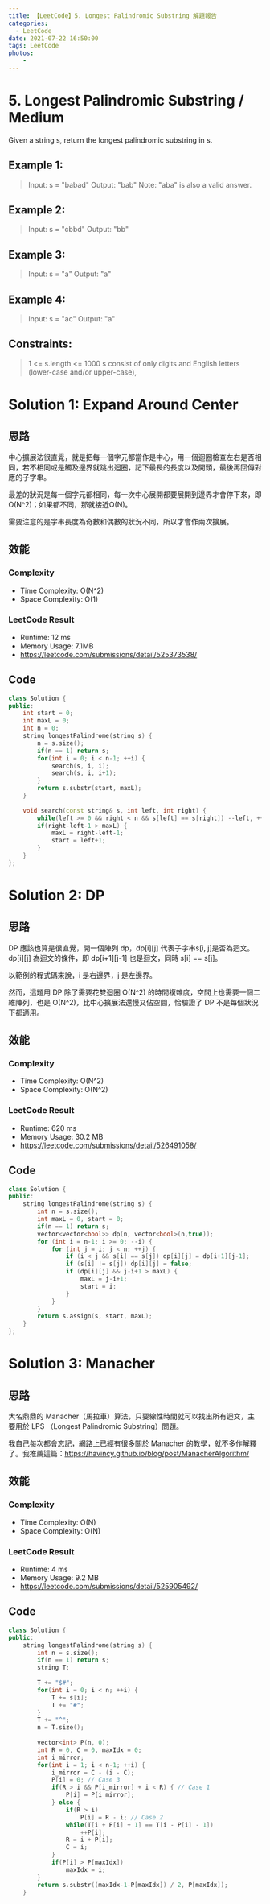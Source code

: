 ```yaml
---
title: 【LeetCode】5. Longest Palindromic Substring 解題報告
categories:
  - LeetCode
date: 2021-07-22 16:50:00
tags: LeetCode
photos:
    - 
---
```


# 5. Longest Palindromic Substring / Medium

Given a string s, return the longest palindromic substring in s.

<!-- more -->

## Example 1:
> Input: s = "babad"
> Output: "bab"
> Note: "aba" is also a valid answer.

## Example 2:
> Input: s = "cbbd"
> Output: "bb"

## Example 3:
> Input: s = "a"
> Output: "a"

## Example 4:
> Input: s = "ac"
> Output: "a"

## Constraints:
> 1 <= s.length <= 1000
> s consist of only digits and English letters (lower-case and/or upper-case),


# Solution 1: Expand Around Center

## 思路

中心擴展法很直覺，就是把每一個字元都當作是中心，用一個迴圈檢查左右是否相同，若不相同或是觸及邊界就跳出迴圈，記下最長的長度以及開頭，最後再回傳對應的子字串。

最差的狀況是每一個字元都相同，每一次中心展開都要展開到邊界才會停下來，即 O(N^2)；如果都不同，那就接近O(N)。

需要注意的是字串長度為奇數和偶數的狀況不同，所以才會作兩次擴展。

## 效能

### Complexity 
- Time Complexity: O(N^2)
- Space Complexity: O(1)

### LeetCode Result
- Runtime: 12 ms
- Memory Usage: 7.1MB
- https://leetcode.com/submissions/detail/525373538/

## Code 
```cpp
class Solution {
public:
    int start = 0;
    int maxL = 0;
    int n = 0;
    string longestPalindrome(string s) {
        n = s.size();
        if(n == 1) return s;
        for(int i = 0; i < n-1; ++i) {
            search(s, i, i);
            search(s, i, i+1);
        }
        return s.substr(start, maxL);
    }
    
    void search(const string& s, int left, int right) {
        while(left >= 0 && right < n && s[left] == s[right]) --left, ++right;
        if(right-left-1 > maxL) {
            maxL = right-left-1;
            start = left+1;
        }
    }
};
```

# Solution 2: DP

## 思路

DP 應該也算是很直覺，開一個陣列 dp，dp[i][j] 代表子字串s[i, j]是否為迴文。
dp[i][j] 為迴文的條件，即 dp[i+1][j-1] 也是迴文，同時 s[i] == s[j]。

以範例的程式碼來說，i 是右邊界，j 是左邊界。

然而，這題用 DP 除了需要花雙迴圈 O(N^2) 的時間複雜度，空間上也需要一個二維陣列，也是 O(N^2)，比中心擴展法還慢又佔空間，恰驗證了 DP 不是每個狀況下都適用。

## 效能

### Complexity 
- Time Complexity: O(N^2)
- Space Complexity: O(N^2)

### LeetCode Result
- Runtime: 620 ms
- Memory Usage: 30.2 MB
- https://leetcode.com/submissions/detail/526491058/

## Code 
```cpp
class Solution {
public:
    string longestPalindrome(string s) {
        int n = s.size();
        int maxL = 0, start = 0;
        if(n == 1) return s;
        vector<vector<bool>> dp(n, vector<bool>(n,true)); 
        for (int i = n-1; i >= 0; --i) {
            for (int j = i; j < n; ++j) {
                if (i < j && s[i] == s[j]) dp[i][j] = dp[i+1][j-1];
                if (s[i] != s[j]) dp[i][j] = false;
                if (dp[i][j] && j-i+1 > maxL) {
                    maxL = j-i+1;
                    start = i;
                }
            }
        }        
        return s.assign(s, start, maxL);
    }
};
```

# Solution 3: Manacher

## 思路

大名鼎鼎的 Manacher（馬拉車）算法，只要線性時間就可以找出所有迴文，主要用於 LPS （Longest Palindromic Substring）問題。

我自己每次都會忘記，網路上已經有很多關於 Manacher 的教學，就不多作解釋了。我推薦這篇：https://havincy.github.io/blog/post/ManacherAlgorithm/

## 效能

### Complexity 
- Time Complexity: O(N)
- Space Complexity: O(N)

### LeetCode Result
- Runtime: 4 ms
- Memory Usage: 9.2 MB
- https://leetcode.com/submissions/detail/525905492/

## Code 
```cpp
class Solution {
public:
    string longestPalindrome(string s) {
        int n = s.size();
        if(n == 1) return s;
        string T;
        
        T += "$#";
        for(int i = 0; i < n; ++i) {
            T += s[i];
            T += "#";
        }
        T += "^";
        n = T.size();
        
        vector<int> P(n, 0);
        int R = 0, C = 0, maxIdx = 0;
        int i_mirror;
        for(int i = 1; i < n-1; ++i) {
            i_mirror = C - (i - C);
            P[i] = 0; // Case 3
            if(R > i && P[i_mirror] + i < R) { // Case 1
                P[i] = P[i_mirror];
            } else {
                if(R > i) 
                    P[i] = R - i; // Case 2
                while(T[i + P[i] + 1] == T[i - P[i] - 1]) 
                    ++P[i];
                R = i + P[i];
                C = i;
            }
            if(P[i] > P[maxIdx]) 
                maxIdx = i;
        }
        return s.substr((maxIdx-1-P[maxIdx]) / 2, P[maxIdx]);
    }
```